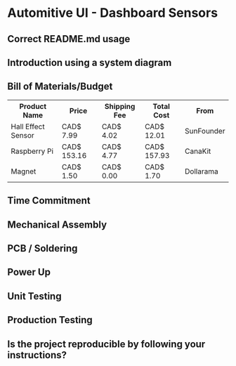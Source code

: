 
# Automitive UI - Dashboard Sensors
## Correct README.md usage

## Introduction using a system diagram



## Bill of Materials/Budget

<table style="width:100%" background-color: #f1f1c1;>
  <tr>
    <th>Product Name</th>
    <th>Price</th>
    <th>Shipping Fee</th>
	<th>Total Cost</th>
	<th>From</th>
  </tr>
  <tr>
    <td>Hall Effect Sensor</td>
    <td>CAD$ 7.99</td>
	<td>CAD$ 4.02</td>
	<td>CAD$ 12.01</td>
    <td>SunFounder</td>
  </tr>
  <tr>
    <td>Raspberry Pi</td>
    <td>CAD$ 153.16</td>
	<td>CAD$ 4.77</td>
	<td>CAD$ 157.93</td>
    <td>CanaKit</td>
  </tr>
	<tr>
    <td>Magnet</td>
    <td>CAD$ 1.50</td>
	<td>CAD$ 0.00</td>
	<td>CAD$ 1.70</td>
    <td>Dollarama</td>
  </tr>
</table>

## Time Commitment

## Mechanical Assembly

## PCB / Soldering

## Power Up

## Unit Testing

## Production Testing

## Is the project reproducible by following your instructions?

